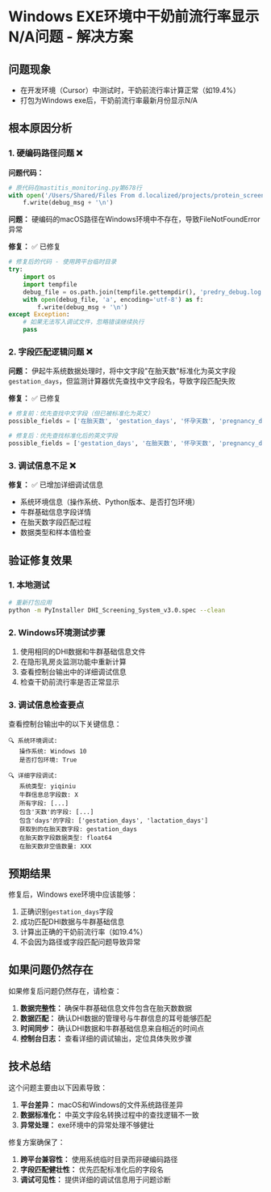 # Windows EXE环境中干奶前流行率显示N/A问题 - 解决方案

## 问题现象
- 在开发环境（Cursor）中测试时，干奶前流行率计算正常（如19.4%）
- 打包为Windows exe后，干奶前流行率最新月份显示N/A

## 根本原因分析

### 1. 硬编码路径问题 ❌
**问题代码：**
```python
# 原代码在mastitis_monitoring.py第678行
with open('/Users/Shared/Files From d.localized/projects/protein_screening/predry_debug.log', 'a', encoding='utf-8') as f:
    f.write(debug_msg + '\n')
```

**问题：** 硬编码的macOS路径在Windows环境中不存在，导致FileNotFoundError异常

**修复：** ✅ 已修复
```python
# 修复后的代码 - 使用跨平台临时目录
try:
    import os
    import tempfile
    debug_file = os.path.join(tempfile.gettempdir(), 'predry_debug.log')
    with open(debug_file, 'a', encoding='utf-8') as f:
        f.write(debug_msg + '\n')
except Exception:
    # 如果无法写入调试文件，忽略错误继续执行
    pass
```

### 2. 字段匹配逻辑问题 ❌
**问题：** 伊起牛系统数据处理时，将中文字段"在胎天数"标准化为英文字段`gestation_days`，但监测计算器优先查找中文字段名，导致字段匹配失败

**修复：** ✅ 已修复
```python
# 修复前：优先查找中文字段（但已被标准化为英文）
possible_fields = ['在胎天数', 'gestation_days', '怀孕天数', 'pregnancy_days']

# 修复后：优先查找标准化后的英文字段
possible_fields = ['gestation_days', '在胎天数', '怀孕天数', 'pregnancy_days']
```

### 3. 调试信息不足 ❌
**修复：** ✅ 已增加详细调试信息
- 系统环境信息（操作系统、Python版本、是否打包环境）
- 牛群基础信息字段详情
- 在胎天数字段匹配过程
- 数据类型和样本值检查

## 验证修复效果

### 1. 本地测试
```bash
# 重新打包应用
python -m PyInstaller DHI_Screening_System_v3.0.spec --clean
```

### 2. Windows环境测试步骤
1. 使用相同的DHI数据和牛群基础信息文件
2. 在隐形乳房炎监测功能中重新计算
3. 查看控制台输出中的详细调试信息
4. 检查干奶前流行率是否正常显示

### 3. 调试信息检查要点
查看控制台输出中的以下关键信息：

```
🔍 系统环境调试:
   操作系统: Windows 10
   是否打包环境: True

🔍 详细字段调试:
   系统类型: yiqiniu
   牛群信息总字段数: X
   所有字段: [...]
   包含'天数'的字段: [...]
   包含'days'的字段: ['gestation_days', 'lactation_days']
   获取到的在胎天数字段: gestation_days
   在胎天数字段数据类型: float64
   在胎天数非空值数量: XXX
```

## 预期结果

修复后，Windows exe环境中应该能够：
1. 正确识别`gestation_days`字段
2. 成功匹配DHI数据与牛群基础信息
3. 计算出正确的干奶前流行率（如19.4%）
4. 不会因为路径或字段匹配问题导致异常

## 如果问题仍然存在

如果修复后问题仍然存在，请检查：

1. **数据完整性：** 确保牛群基础信息文件包含在胎天数数据
2. **数据匹配：** 确认DHI数据的管理号与牛群信息的耳号能够匹配
3. **时间同步：** 确认DHI数据和牛群基础信息来自相近的时间点
4. **控制台日志：** 查看详细的调试输出，定位具体失败步骤

## 技术总结

这个问题主要由以下因素导致：
1. **平台差异：** macOS和Windows的文件系统路径差异
2. **数据标准化：** 中英文字段名转换过程中的查找逻辑不一致
3. **异常处理：** exe环境中的异常处理不够健壮

修复方案确保了：
1. **跨平台兼容性：** 使用系统临时目录而非硬编码路径
2. **字段匹配健壮性：** 优先匹配标准化后的字段名
3. **调试可见性：** 提供详细的调试信息用于问题诊断 